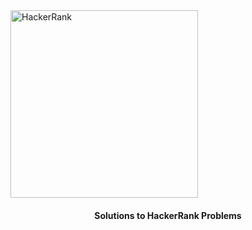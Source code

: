 <img align="center" width="300" src="https://hrcdn.net/community-frontend/assets/brand/logo-new-white-green-a5cb16e0ae.svg" alt="HackerRank">
<h4 align="center">Solutions to HackerRank Problems</h4>